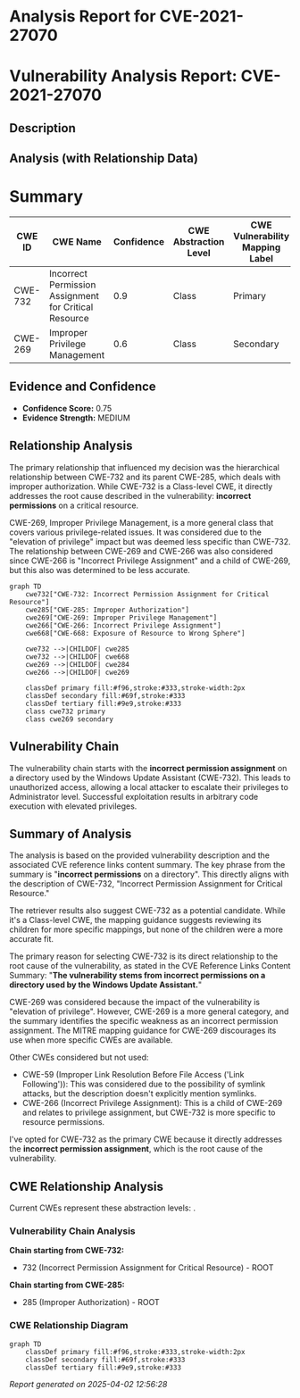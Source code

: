 # Analysis Report for CVE-2021-27070

# Vulnerability Analysis Report: CVE-2021-27070

## Description



## Analysis (with Relationship Data)

# Summary
| CWE ID | CWE Name | Confidence | CWE Abstraction Level | CWE Vulnerability Mapping Label | CWE-Vulnerability Mapping Notes |
|---|---|---|---|---|---|
| CWE-732 | Incorrect Permission Assignment for Critical Resource | 0.9 | Class | Primary | Allowed-with-Review |
| CWE-269 | Improper Privilege Management | 0.6 | Class | Secondary | Discouraged |

## Evidence and Confidence

*   **Confidence Score:** 0.75
*   **Evidence Strength:** MEDIUM

## Relationship Analysis
The primary relationship that influenced my decision was the hierarchical relationship between CWE-732 and its parent CWE-285, which deals with improper authorization. While CWE-732 is a Class-level CWE, it directly addresses the root cause described in the vulnerability: **incorrect permissions** on a critical resource.

CWE-269, Improper Privilege Management, is a more general class that covers various privilege-related issues. It was considered due to the "elevation of privilege" impact but was deemed less specific than CWE-732. The relationship between CWE-269 and CWE-266 was also considered since CWE-266 is "Incorrect Privilege Assignment" and a child of CWE-269, but this also was determined to be less accurate.

```mermaid
graph TD
    cwe732["CWE-732: Incorrect Permission Assignment for Critical Resource"]
    cwe285["CWE-285: Improper Authorization"]
    cwe269["CWE-269: Improper Privilege Management"]
    cwe266["CWE-266: Incorrect Privilege Assignment"]
    cwe668["CWE-668: Exposure of Resource to Wrong Sphere"]
    
    cwe732 -->|CHILDOF| cwe285
    cwe732 -->|CHILDOF| cwe668
    cwe269 -->|CHILDOF| cwe284
    cwe266 -->|CHILDOF| cwe269

    classDef primary fill:#f96,stroke:#333,stroke-width:2px
    classDef secondary fill:#69f,stroke:#333
    classDef tertiary fill:#9e9,stroke:#333
    class cwe732 primary
    class cwe269 secondary
```

## Vulnerability Chain
The vulnerability chain starts with the **incorrect permission assignment** on a directory used by the Windows Update Assistant (CWE-732). This leads to unauthorized access, allowing a local attacker to escalate their privileges to Administrator level. Successful exploitation results in arbitrary code execution with elevated privileges.

## Summary of Analysis
The analysis is based on the provided vulnerability description and the associated CVE reference links content summary. The key phrase from the summary is "**incorrect permissions** on a directory". This directly aligns with the description of CWE-732, "Incorrect Permission Assignment for Critical Resource."

The retriever results also suggest CWE-732 as a potential candidate. While it's a Class-level CWE, the mapping guidance suggests reviewing its children for more specific mappings, but none of the children were a more accurate fit.

The primary reason for selecting CWE-732 is its direct relationship to the root cause of the vulnerability, as stated in the CVE Reference Links Content Summary: "**The vulnerability stems from incorrect permissions on a directory used by the Windows Update Assistant.**"

CWE-269 was considered because the impact of the vulnerability is "elevation of privilege". However, CWE-269 is a more general category, and the summary identifies the specific weakness as an incorrect permission assignment. The MITRE mapping guidance for CWE-269 discourages its use when more specific CWEs are available.

Other CWEs considered but not used:

*   CWE-59 (Improper Link Resolution Before File Access ('Link Following')): This was considered due to the possibility of symlink attacks, but the description doesn't explicitly mention symlinks.
*   CWE-266 (Incorrect Privilege Assignment): This is a child of CWE-269 and relates to privilege assignment, but CWE-732 is more specific to resource permissions.

I've opted for CWE-732 as the primary CWE because it directly addresses the **incorrect permission assignment**, which is the root cause of the vulnerability.


## CWE Relationship Analysis

Current CWEs represent these abstraction levels: .


### Vulnerability Chain Analysis

**Chain starting from CWE-732:**
- 732 (Incorrect Permission Assignment for Critical Resource) - ROOT


**Chain starting from CWE-285:**
- 285 (Improper Authorization) - ROOT



### CWE Relationship Diagram

```mermaid
graph TD
    classDef primary fill:#f96,stroke:#333,stroke-width:2px
    classDef secondary fill:#69f,stroke:#333
    classDef tertiary fill:#9e9,stroke:#333
```



*Report generated on 2025-04-02 12:56:28*
